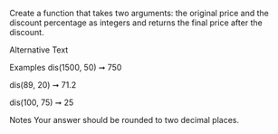 Create a function that takes two arguments: the original price and the discount percentage as integers and returns the final price after the discount.

Alternative Text

Examples
dis(1500, 50) ➞ 750

dis(89, 20) ➞ 71.2

dis(100, 75) ➞ 25

Notes
Your answer should be rounded to two decimal places.